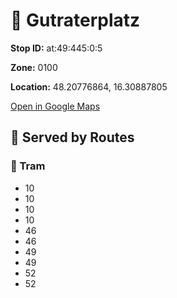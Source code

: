 # 🚉 Gutraterplatz


**Stop ID:** at:49:445:0:5

**Zone:** 0100

**Location:** 48.20776864, 16.30887805

[Open in Google Maps](https://www.google.com/maps?q=48.20776864,16.30887805)

## 🚆 Served by Routes

### 🚊 Tram
- 10
- 10
- 10
- 10
- 46
- 46
- 49
- 49
- 52
- 52